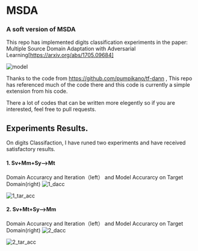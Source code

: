 # MSDA
### A soft version of MSDA

This repo has implemented digits classification experiments in the paper: Multiple Source Domain Adaptation with Adversarial Learning[https://arxiv.org/abs/1705.09684]

![model](https://github.com/daoyuan98/MSDA/blob/master/images/model.png)

Thanks to the code from https://github.com/pumpikano/tf-dann , This repo has referenced much of the code there and this code is currently a simple extension from his code.

There a lot of codes that can be written more elegently so if you are interested, feel free to pull requests.

## Experiments Results.
On digits Classifaction, I have runed two experiments and have received satisfactory results. 

#### 1. Sv+Mm+Sy-->Mt
Domain Accurarcy and Iteration（left） and Model Accurarcy on Target Domain(right)
![1_dacc](https://github.com/daoyuan98/MSDA/blob/master/images/1_d_acc.png)

![1_tar_acc](https://github.com/daoyuan98/MSDA/blob/master/images/1_tar_acc.png)

#### 2. Sv+Mt+Sy-->Mm
Domain Accurarcy and Iteration（left） and Model Accurarcy on Target Domain(right)
![2_dacc](https://github.com/daoyuan98/MSDA/blob/master/images/2_d_acc.png)

![2_tar_acc](https://github.com/daoyuan98/MSDA/blob/master/images/2_tar_acc.png)

